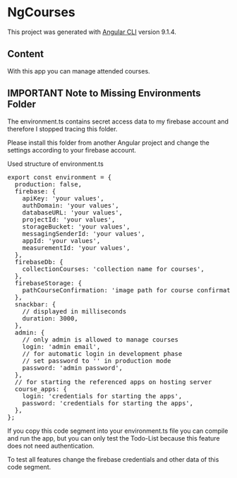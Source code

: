 # NgCourses

This project was generated with [Angular CLI](https://github.com/angular/angular-cli) version 9.1.4.

## Content

With this app you can manage attended courses.

## IMPORTANT Note to Missing Environments Folder

The environment.ts contains secret access data to my firebase account and therefore I stopped tracing this folder.

Please install this folder from another Angular project and change the settings according to your firebase account.

Used structure of environment.ts

<pre>
export const environment = {
  production: false,
  firebase: {
    apiKey: 'your values',
    authDomain: 'your values',
    databaseURL: 'your values',
    projectId: 'your values',
    storageBucket: 'your values',
    messagingSenderId: 'your values',
    appId: 'your values',
    measurementId: 'your values',
  },
  firebaseDb: {
    collectionCourses: 'collection name for courses',
  },
  firebaseStorage: {
    pathCourseConfirmation: 'image path for course confirmation',
  },
  snackbar: {
    // displayed in milliseconds
    duration: 3000,
  },
  admin: {
    // only admin is allowed to manage courses
    login: 'admin email',
    // for automatic login in development phase
    // set password to '' in production mode
    password: 'admin password',
  },
  // for starting the referenced apps on hosting server
  course_apps: {
    login: 'credentials for starting the apps',
    password: 'credentials for starting the apps',
  },
};
</pre>

If you copy this code segment into your environment.ts file you can compile and run the app, but you can only test the Todo-List because this feature does not need authentication.

To test all features change the firebase credentials and other data of this code segment.

